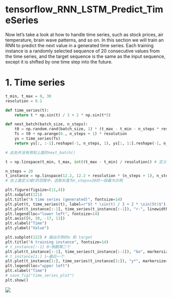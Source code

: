 # tensorflow_RNN_LSTM_Predict_TimeSeries

Now let’s take a look at how to handle time series, such as stock prices, air temperature, brain wave patterns, and so on. In this section we will train an RNN to predict the next value in a generated time series. Each training instance is a randomly selected sequence of 20 consecutive values from the time series, and the target sequence is the same as the input sequence, except it is shifted by one time step into the future.

# 1. Time series

```python
t_min, t_max = 0, 30
resolution = 0.1

def time_series(t):
    return t * np.sin(t) / 3 + 2 * np.sin(t*5)

def next_batch(batch_size, n_steps):
    t0 = np.random.rand(batch_size, 1) * (t_max - t_min - n_steps * resolution)
    Ts = t0 + np.arange(0., n_steps + 1) * resolution
    ys = time_series(Ts)
    return ys[:, :-1].reshape(-1, n_steps, 1), ys[:, 1:].reshape(-1, n_steps, 1)
```
```python
# 此处并没有用到上面的next_batch()

t = np.linspace(t_min, t_max, int((t_max - t_min) / resolution)) # 定义域t（0，30）共30/0.1=300个离散点

n_steps = 20
t_instance = np.linspace(12.2, 12.2 + resolution * (n_steps + 1), n_steps + 1)
# 在上面定义域t的范围中，选取长度为n_steps=20的一段最为示例

plt.figure(figsize=(11,4))
plt.subplot(121)
plt.title("A time series (generated)", fontsize=14)
plt.plot(t, time_series(t), label=r"$t * \sin(t) / 3 + 2 * \sin(5t)$")
plt.plot(t_instance[:-1], time_series(t_instance[:-1]), "r-", linewidth=3, label="A training instance")
plt.legend(loc="lower left", fontsize=14)
plt.axis([0, 30, -17, 13])
plt.xlabel("Time")
plt.ylabel("Value")

plt.subplot(122) # 画出示例的x 和 target
plt.title("A training instance", fontsize=14)
# t_instance[:-1] 0~倒数第二个
plt.plot(t_instance[:-1], time_series(t_instance[:-1]), "bo", markersize=10, label="instance")
# t_instance[1:] 1~最后一个
plt.plot(t_instance[1:], time_series(t_instance[1:]), "y*", markersize=10, label="target")
plt.legend(loc="upper left")
plt.xlabel("Time")
# save_fig("time_series_plot")
plt.show()
```

![](https://www.kaggleusercontent.com/kf/9404547/eyJhbGciOiJkaXIiLCJlbmMiOiJBMTI4Q0JDLUhTMjU2In0..oBX1fUW5X1zwDzYFkwYDUA.OrB5t7zKCfaiYqvmKG0Iucf8mnydrfhrtao76sFIqyDcxDjOXn-jj1og_h5YtosCnKFh2cGopr81ZRRK2SAvpRdFdxVMoKHYwOI9WPRDJRK927r82AxMnaUeTEXFmfR9nellwGI6kek4nonzJlE54fIRMDuOp-Moq8gqiAZ9_og.Usf_cMPSK_J_1yS1rgNccg/__results___files/__results___13_0.png)
